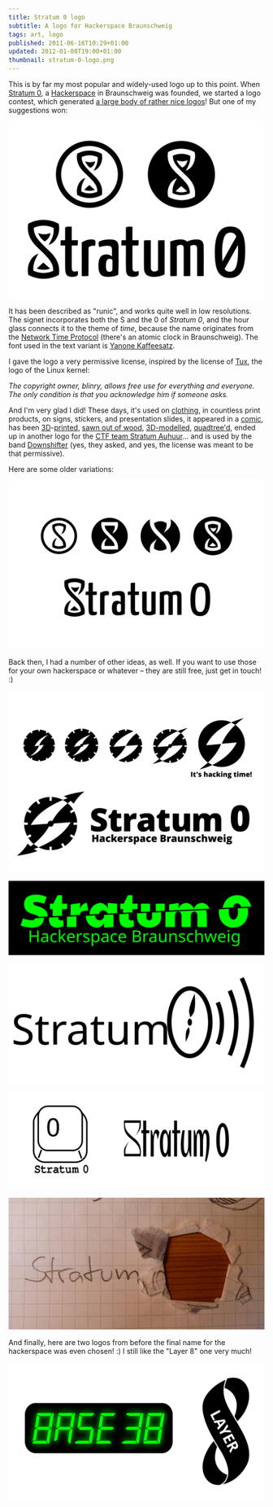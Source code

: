 ```yaml
---
title: Stratum 0 logo
subtitle: A logo for Hackerspace Braunschweig
tags: art, logo
published: 2011-06-16T10:29+01:00
updated: 2012-01-08T19:00+01:00
thumbnail: stratum-0-logo.png
---
```


This is by far my most popular and widely-used logo up to this point. When [Stratum 0](https://stratum0.org), a [Hackerspace](http://hackerspaces.org) in Braunschweig was founded, we started a logo contest, which generated [a large body of rather nice logos](https://stratum0.org/wiki/Archiv:Logowettbewerb)! But one of my suggestions won:

![Stratum 0 logo](stratum-0-logo.svg)

It has been described as "runic", and works quite well in low resolutions. The signet incorporates both the S and the 0 of *Stratum 0*, and the hour glass connects it to the theme of *time*, because the name originates from the [Network Time Protocol](https://en.wikipedia.org/wiki/Network_Time_Protocol) (there's an atomic clock in Braunschweig). The font used in the text variant is [Yanone Kaffeesatz](https://www.yanone.de/fonts/kaffeesatz/).

I gave the logo a very permissive license, inspired by the license of [Tux](https://en.wikipedia.org/wiki/File:Tux.png), the logo of the Linux kernel:

*The copyright owner, blinry, allows free use for everything and everyone. The only condition is that you acknowledge him if someone asks.*

And I'm very glad I did!
These days, it's used on
[clothing](https://stratum0.org/wiki/Bekleidung),
in countless print products, on signs, stickers, and presentation slides,
it appeared in a [comic](https://stratum0.org/wiki/Datei:Stratumtroll.png),
has been [3D](https://stratum0.org/wiki/Datei:Stratum0_Test-Tag.jpg)-[printed](http://www.thingiverse.com/thing:38861),
[sawn out of wood](https://stratum0.org/wiki/Datei:20120430-Holzschild-01.jpg),
[3D-modelled](https://twitter.com/lichtfeind/status/606562532510199808),
[quadtree'd](https://www.youtube.com/watch?v=MXpDKzeS1OU),
ended up in another logo for the [CTF team Stratum Auhuur](https://twitter.com/stratumauhuur)…
and is used by the band [Downshifter](https://www.downshifter-music.de/) (yes, they asked, and yes, the license was meant to be that permissive).

Here are some older variations:

![Hour glass variations](hour-glass.svg)

Back then, I had a number of other ideas, as well. If you want to use those for your own hackerspace or whatever – they are still free, just get in touch! :)

![It's hacking time!](hacking-time.svg)

![Out of sync](out-of-sync.svg)

![Time transmission](radio.svg)

![Key and hour glass](key-and-hour-glass.svg)

![Stratum hole](hole.jpg)

And finally, here are two logos from before the final name for the hackerspace was even chosen! :) I still like the "Layer 8" one very much!

![Base 38 and Layer 8](base-and-layer.svg)

